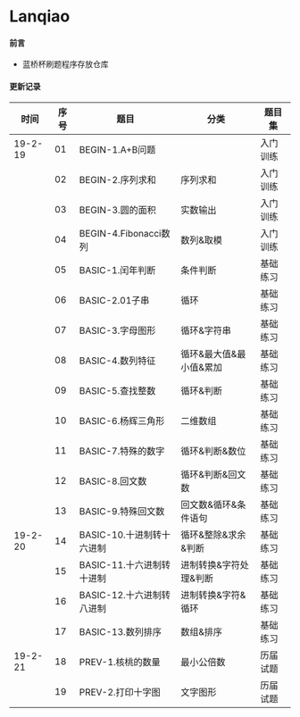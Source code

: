 # Lanqiao

#### 前言
- 蓝桥杯刷题程序存放仓库

#### 更新记录

|时间|序号|题目|分类|题目集|
|------|------|------|------|------|
|19-2-19|01|BEGIN-1.A+B问题||入门训练|
||02|BEGIN-2.序列求和|序列求和|入门训练|
||03|BEGIN-3.圆的面积|实数输出|入门训练|
||04|BEGIN-4.Fibonacci数列|数列&取模|入门训练|
||05|BASIC-1.闰年判断|条件判断|基础练习|
||06|BASIC-2.01子串|循环|基础练习|
||07|BASIC-3.字母图形|循环&字符串|基础练习|
||08|BASIC-4.数列特征|循环&最大值&最小值&累加|基础练习|
||09|BASIC-5.查找整数|循环&判断|基础练习|
||10|BASIC-6.杨辉三角形|二维数组|基础练习|
||11|BASIC-7.特殊的数字|循环&判断&数位|基础练习|
||12|BASIC-8.回文数|循环&判断&回文数|基础练习|
||13|BASIC-9.特殊回文数|回文数&循环&条件语句|基础练习|
|19-2-20|14|BASIC-10.十进制转十六进制|循环&整除&求余&判断|基础练习|
||15|BASIC-11.十六进制转十进制|进制转换&字符处理&判断|基础练习|
||16|BASIC-12.十六进制转八进制|进制转换&字符&循环|基础练习|
||17|BASIC-13.数列排序|数组&排序|基础练习|
|19-2-21|18|PREV-1.核桃的数量|最小公倍数|历届试题|
||19|PREV-2.打印十字图|文字图形|历届试题|
